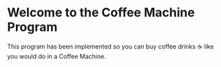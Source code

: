 # Welcome to the Coffee Machine Program

This program has been implemented so you can buy coffee drinks ☕ like you would do in a Coffee Machine.

